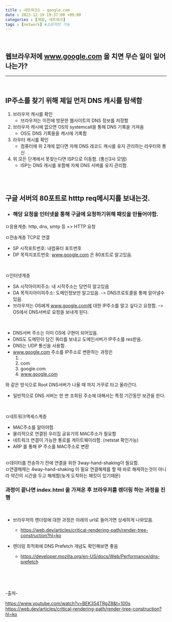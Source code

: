 ```yaml
---
title : 네트워크1 - google.com
date : 2023-12-19 19:37:00 +09:00
categories : [개발, 네트워크]
tags : [network] #소문자만 가능
---
```



<br>

## 웹브라우저에 www.google.com 을 치면 무슨 일이 일어나는가?
---
<br>

## IP주소를 찾기 위해 제일 먼저 DNS 캐시를 탐색함
1. 브라우저 캐시를 확인
   - 브라우저는 이전에 방문한 웹사이트의 DNS 정보를 저장함
2. 브라우저 캐시에 없으면 OS의 systemcall을 통해 DNS 기록을 가져옴
     - OS도 DNS 기록들을 캐시에 기록함
3. 라우터 캐시를 확인
   - 컴퓨터에 위 2개에 없다면 자체 DNS 레코드 캐시를 유지 관리하는 라우터와 통신
4. 위 모든 단계에서 못찾는다면 ISP으로 이동함. (통신3사 모뎀)
   - ISP는 DNS 캐시를 포함해 자체 DNS 서버를 유지 관리함.


<br><br>


## 구글 서버의 80포트로 htttp req메시지를 보내는것.
- ### 해당 요청을 인터넷을 통해 구글에 요청하기위해 패킷을 만들어야함.

ㅁ응용계층: http, dns, smtp 등 
=> HTTP 요청


ㅁ전송계층
TCP로 연결
- SP 시작포트번호: 내컴퓨터 포트번호
- DP 목적지포트번호: www.google.com 은 80포트로 알고있음.

<br>


ㅁ인터넷계층
- SA 시작아이피주소: 내 시작주소는 당연히 알고있음
- DA 목적지아이피주소: 도메인정보만 알고있음. ->  DNS프로토콜을 통해 알아낼수있음.
- 브라우저는 OS에게 www.google.com에 대한 IP주소를 알고 싶다고 요청함. -> OS에서 DNS서버로 요청을 보내게 된다.

<br>

- DNS서버 주소는 이미 OS에 구현이 되어있음.
- DNS도 도메민이 담긴 쿼리를 보내고 도메인서버가 IP주소를 res받음.
- DNS는 UDP 통신을 사용함.
- www.google.com 주소를 IP주소로 변환하는 과정은 
  1. .
  2. com
  3. google.com
  4. www.google.com

와 같은 방식으로 Root DNS서버가 나올 때 까지 거꾸로 타고 올라간다.

- 일반적으로 DNS 서버는 한 번 조회된 주소에 대해서는 특정 기간동안 보관을 한다.

<br>

ㅁ네트워크액세스계층
- MAC주소를 알아야함.
- 물리적으로 연결된 우리집 공유기의 MAC주소가 필요함
- 네트워크 연결이 가능한 통로를 게이트웨이라함. (netstat 확인가능)
- ARP 를 통해 IP 주소를 MAC주소로 변환

<br>
ㅁ데이터를 전송하기 전에 연결을 위한 3way-hand-shaking이 필요함.
<br>
ㅁ연결해제는 4way-hand-shaking 이 필요
연결해제를 할 때 바로 해제하는것이 아니라 
약간의 시간을 두고 해제함(늦게 도착하는 패킷이 있기때문)

<br>



### 과정이 끝나면 index.html 을 가져온 후 브라우저를 렌더링 하는 과정을 진행

<br>


- 브라우저의 렌더링에 대한 과정은 아래의 url로 들어가면 상세하게 나와있음.
  - https://web.dev/articles/critical-rendering-path/render-tree-construction?hl=ko 

- 렌더링 최적화에 DNS Prefetch 개념도 확인해보면 좋음
   - https://developer.mozilla.org/en-US/docs/Web/Performance/dns-prefetch





<br><br><br>

-출처-

https://www.youtube.com/watch?v=BEK354TRgZ8&t=100s <br>
https://web.dev/articles/critical-rendering-path/render-tree-construction?hl=ko